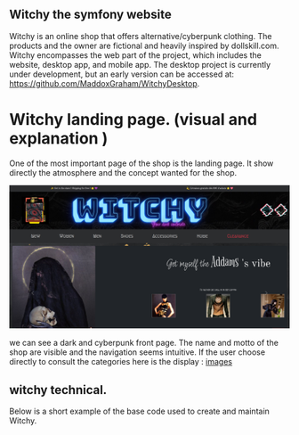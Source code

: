 ## Witchy the symfony website 

Witchy is an online shop that offers alternative/cyberpunk clothing. The products and the owner are fictional and heavily inspired by dollskill.com. Witchy encompasses the web part of the project, which includes the website, desktop app, and mobile app. The desktop project is currently under development, but an early version can be accessed at: https://github.com/MaddoxGraham/WitchyDesktop.

# Witchy landing page. (visual and explanation ) 

One of the most important page of the shop is the landing page. It show directly the atmosphere and the concept wanted for the shop. 

<img src="https://raw.githubusercontent.com/MaddoxGraham/PROJET_Witchy/main/public/assets/medias/Capture%20d%E2%80%99%C3%A9cran%20du%202023-07-18%2012-15-10.png" alt="landingpage Witchy">


we can see a dark and cyberpunk front page. The name and motto of the shop are visible and the navigation seems intuitive. 
If the user choose directly to consult the categories  here is the display : 
[images](https://raw.githubusercontent.com/MaddoxGraham/PROJET_Witchy/main/public/assets/medias/Capture%20d%E2%80%99%C3%A9cran%20du%202023-07-18%2012-15-31.png)
## witchy technical. 

Below is a short example of the base code used to create and maintain Witchy.
